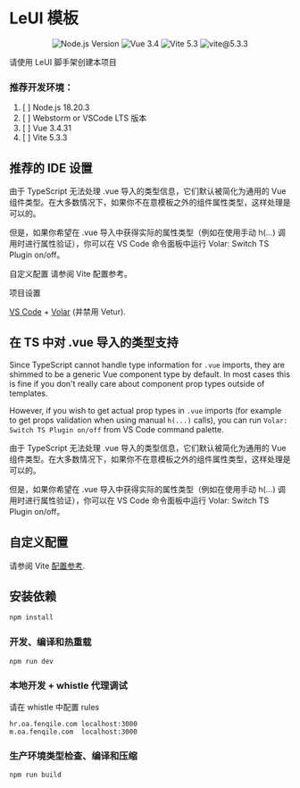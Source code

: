 # LeUI 模板

<p align="center">
<img alt="Node.js Version" src="https://img.shields.io/badge/node.js-=_18.20.3-green.svg?style=flat-square" />
<img alt="Vue 3.4" src="https://img.shields.io/badge/vue-3.4.31-42b883?style=flat&logo=vue.js" />
<img alt="Vite 5.3" src="https://img.shields.io/badge/vite-v5.3.3-blue" />
<img alt="vite@5.3.3" src="https://img.shields.io/badge/vite-v5.3.3-brightgreen" />
</p>

请使用 LeUI 脚手架创建本项目

### 推荐开发环境：
1. [ ] Node.js 18.20.3
2. [ ] Webstorm or VSCode LTS 版本
3. [ ] Vue 3.4.31
4. [ ] Vite 5.3.3

## 推荐的 IDE 设置


由于 TypeScript 无法处理 .vue 导入的类型信息，它们默认被简化为通用的 Vue 组件类型。在大多数情况下，如果你不在意模板之外的组件属性类型，这样处理是可以的。

但是，如果你希望在 .vue 导入中获得实际的属性类型（例如在使用手动 h(...) 调用时进行属性验证），你可以在 VS Code 命令面板中运行 Volar: Switch TS Plugin on/off。

自定义配置
请参阅 Vite 配置参考。

项目设置

[VS Code](https://code.visualstudio.com/) + [Volar](https://marketplace.visualstudio.com/items?itemName=johnsoncodehk.volar) (并禁用 Vetur).

## 在 TS 中对 .vue 导入的类型支持

Since TypeScript cannot handle type information for `.vue` imports, they are shimmed to be a generic Vue component type by default. In most cases this is fine if you don't really care about component prop types outside of templates.

However, if you wish to get actual prop types in `.vue` imports (for example to get props validation when using manual `h(...)` calls), you can run `Volar: Switch TS Plugin on/off` from VS Code command palette.

由于 TypeScript 无法处理 .vue 导入的类型信息，它们默认被简化为通用的 Vue 组件类型。在大多数情况下，如果你不在意模板之外的组件属性类型，这样处理是可以的。

但是，如果你希望在 .vue 导入中获得实际的属性类型（例如在使用手动 h(...) 调用时进行属性验证），你可以在 VS Code 命令面板中运行 Volar: Switch TS Plugin on/off。


## 自定义配置

请参阅 Vite [配置参考](https://vitejs.dev/config/).

## 安装依赖

```sh
npm install
```

### 开发、编译和热重载

```sh
npm run dev
```

### 本地开发 + whistle 代理调试

请在 whistle 中配置 rules

```
hr.oa.fenqile.com localhost:3000
m.oa.fenqile.com  localhost:3000
```


### 生产环境类型检查、编译和压缩

```sh
npm run build
```
